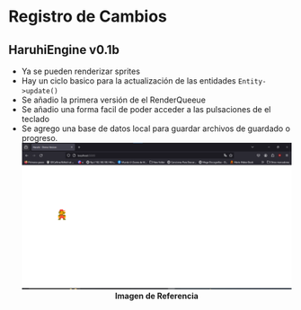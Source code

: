 # Registro de Cambios

## HaruhiEngine v0.1b
+ Ya se pueden renderizar sprites
+ Hay un ciclo basico para la actualización de las entidades `Entity->update()`
+ Se añadio la primera versión de el RenderQueeue
+ Se añadio una forma facil de poder acceder a las pulsaciones de el teclado
+ Se agrego una base de datos local para guardar archivos de guardado o progreso.
**<center><img src="image.png" alt="Imagen de Referencia"/>Imagen de Referencia</center>**